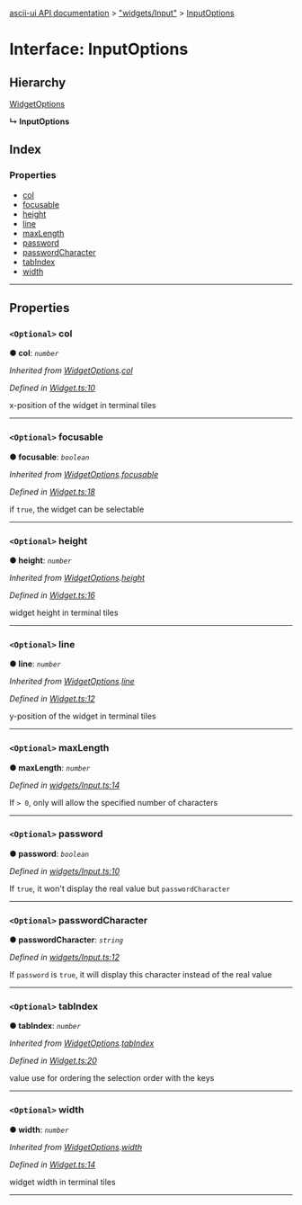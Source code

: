 [ascii-ui API documentation](../README.md) > ["widgets/Input"](../modules/_widgets_input_.md) > [InputOptions](../interfaces/_widgets_input_.inputoptions.md)

# Interface: InputOptions

## Hierarchy

 [WidgetOptions](_widget_.widgetoptions.md)

**↳ InputOptions**

## Index

### Properties

* [col](_widgets_input_.inputoptions.md#col)
* [focusable](_widgets_input_.inputoptions.md#focusable)
* [height](_widgets_input_.inputoptions.md#height)
* [line](_widgets_input_.inputoptions.md#line)
* [maxLength](_widgets_input_.inputoptions.md#maxlength)
* [password](_widgets_input_.inputoptions.md#password)
* [passwordCharacter](_widgets_input_.inputoptions.md#passwordcharacter)
* [tabIndex](_widgets_input_.inputoptions.md#tabindex)
* [width](_widgets_input_.inputoptions.md#width)

---

## Properties

<a id="col"></a>

### `<Optional>` col

**● col**: *`number`*

*Inherited from [WidgetOptions](_widget_.widgetoptions.md).[col](_widget_.widgetoptions.md#col)*

*Defined in [Widget.ts:10](https://github.com/danikaze/ascii-ui/blob/cfe4704/src/Widget.ts#L10)*

x-position of the widget in terminal tiles

___
<a id="focusable"></a>

### `<Optional>` focusable

**● focusable**: *`boolean`*

*Inherited from [WidgetOptions](_widget_.widgetoptions.md).[focusable](_widget_.widgetoptions.md#focusable)*

*Defined in [Widget.ts:18](https://github.com/danikaze/ascii-ui/blob/cfe4704/src/Widget.ts#L18)*

if `true`, the widget can be selectable

___
<a id="height"></a>

### `<Optional>` height

**● height**: *`number`*

*Inherited from [WidgetOptions](_widget_.widgetoptions.md).[height](_widget_.widgetoptions.md#height)*

*Defined in [Widget.ts:16](https://github.com/danikaze/ascii-ui/blob/cfe4704/src/Widget.ts#L16)*

widget height in terminal tiles

___
<a id="line"></a>

### `<Optional>` line

**● line**: *`number`*

*Inherited from [WidgetOptions](_widget_.widgetoptions.md).[line](_widget_.widgetoptions.md#line)*

*Defined in [Widget.ts:12](https://github.com/danikaze/ascii-ui/blob/cfe4704/src/Widget.ts#L12)*

y-position of the widget in terminal tiles

___
<a id="maxlength"></a>

### `<Optional>` maxLength

**● maxLength**: *`number`*

*Defined in [widgets/Input.ts:14](https://github.com/danikaze/ascii-ui/blob/cfe4704/src/widgets/Input.ts#L14)*

If `> 0`, only will allow the specified number of characters

___
<a id="password"></a>

### `<Optional>` password

**● password**: *`boolean`*

*Defined in [widgets/Input.ts:10](https://github.com/danikaze/ascii-ui/blob/cfe4704/src/widgets/Input.ts#L10)*

If `true`, it won't display the real value but `passwordCharacter`

___
<a id="passwordcharacter"></a>

### `<Optional>` passwordCharacter

**● passwordCharacter**: *`string`*

*Defined in [widgets/Input.ts:12](https://github.com/danikaze/ascii-ui/blob/cfe4704/src/widgets/Input.ts#L12)*

If `password` is `true`, it will display this character instead of the real value

___
<a id="tabindex"></a>

### `<Optional>` tabIndex

**● tabIndex**: *`number`*

*Inherited from [WidgetOptions](_widget_.widgetoptions.md).[tabIndex](_widget_.widgetoptions.md#tabindex)*

*Defined in [Widget.ts:20](https://github.com/danikaze/ascii-ui/blob/cfe4704/src/Widget.ts#L20)*

value use for ordering the selection order with the keys

___
<a id="width"></a>

### `<Optional>` width

**● width**: *`number`*

*Inherited from [WidgetOptions](_widget_.widgetoptions.md).[width](_widget_.widgetoptions.md#width)*

*Defined in [Widget.ts:14](https://github.com/danikaze/ascii-ui/blob/cfe4704/src/Widget.ts#L14)*

widget width in terminal tiles

___

